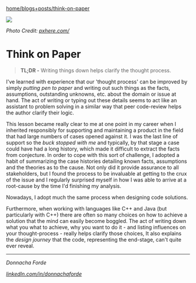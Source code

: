[home/](https://donnachaforde.github.io)[blogs+posts/](https://donnachaforde.github.io/blogs+posts/)[think-on-paper](./)


<img src="https://c.pxhere.com/photos/84/94/office_startup_business_home_office_businessman_notebook_laptop_computer-764432.jpg!d">

_Photo Credit: [pxhere.com/](https://pxhere.com/en/photo/680859)_




# Think on Paper

>**TL;DR -** Writing things down helps clarify the thought process.


I've learned with experience that our 'thought process' can be improved by simply _putting pen to paper_ and writing out such things as the facts, assumptions, outstanding unknowns, etc. about the domain or issue at hand. The act of writing or typing out these details seems to act like an assistant to problem solving in a similar way that peer code-review helps the author clarify their logic. 

This lesson became really clear to me at one point in my career when I inherited responsibly for supporting and maintaining a product in the field that had large numbers of cases opened against it. I was the last line of support so the _buck stopped with me_ and typically, by that stage a case could have had a long history, which made it difficult to extract the facts from conjecture. In order to cope with this sort of challenge, I adopted a habit of summarizing the case histories detailing known facts, assumptions and the theories as to the cause. Not only did it provide assurance to all stakeholders, but I found the process to be invaluable at getting to the crux of the issue and I regularly surprised myself in how I was able to arrive at a root-cause by the time I'd finishing my analysis. 

Nowadays, I adopt much the same process when designing code solutions. 

Furthermore, when working with languages like C++ and Java (but particularly with C++) there are often so many choices on how to achieve a solution that the mind can easily become boggled. The act of writing down what you what to achieve, why you want to do it - and listing influences on your thought-process - really helps clarify those choices, It also explains the _design journey_ that the code, representing the end-stage, can't quite ever reveal. 



***
_Donnacha Forde_

_[linkedIn.com/in/donnachaforde](https://www.linkedin.com/in/donnachaforde)_